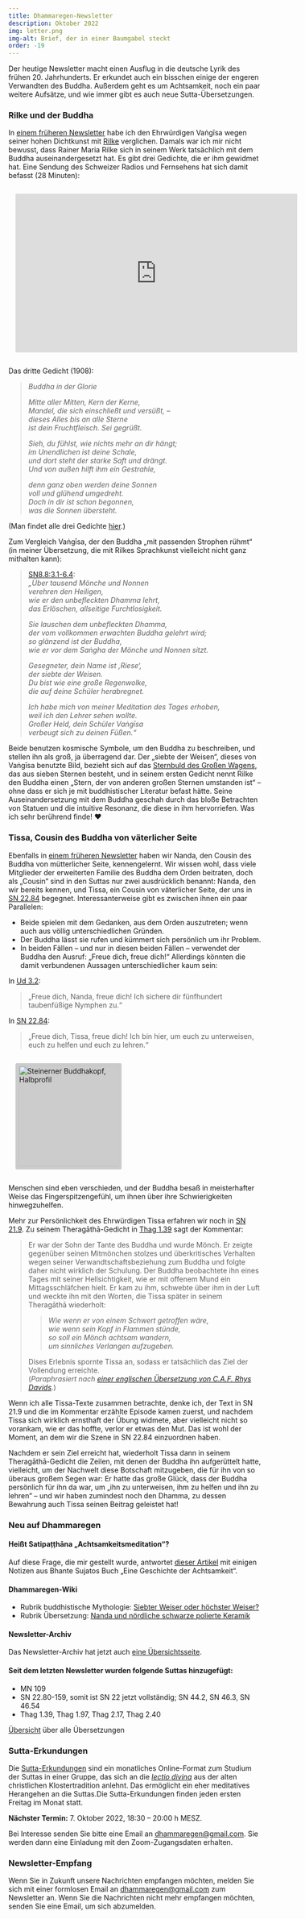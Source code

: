 ```yaml
---
title: Dhammaregen-Newsletter
description: Oktober 2022
img: letter.png
img-alt: Brief, der in einer Baumgabel steckt
order: -19
---
```


Der heutige Newsletter macht einen Ausflug in die deutsche Lyrik des frühen 20. Jahrhunderts. Er erkundet auch ein bisschen einige der engeren Verwandten des Buddha. Außerdem geht es um Achtsamkeit, noch ein paar weitere Aufsätze, und wie immer gibt es auch neue Sutta-Übersetzungen.

### Rilke und der Buddha

In [einem früheren Newsletter](#/wiki/news/2021-12) habe ich den Ehrwürdigen Vaṅgīsa wegen seiner hohen Dichtkunst mit [Rilke](https://de.wikipedia.org/wiki/Rainer_Maria_Rilke) verglichen. Damals war ich mir nicht bewusst, dass Rainer Maria Rilke sich in seinem Werk tatsächlich mit dem Buddha auseinandergesetzt hat. Es gibt drei Gedichte, die er ihm gewidmet hat. Eine Sendung des Schweizer Radios und Fernsehens hat sich damit befasst (28 Minuten):

<iframe width="560" height="315" src="https://www.youtube-nocookie.com/embed/BDcAy8Yn-zo" style="margin: 1.0em;" title="YouTube video player" frameborder="0" allow="accelerometer; autoplay; clipboard-write; encrypted-media; gyroscope; picture-in-picture" allowfullscreen></iframe>

Das dritte Gedicht (1908):

> *Buddha in der Glorie*
>
> *Mitte aller Mitten, Kern der Kerne,*  
> *Mandel, die sich einschließt und versüßt, –*  
> *dieses Alles bis an alle Sterne*  
> *ist dein Fruchtfleisch. Sei gegrüßt.*
>
> *Sieh, du fühlst, wie nichts mehr an dir hängt;*  
> *im Unendlichen ist deine Schale,*  
> *und dort steht der starke Saft und drängt.*  
> *Und von außen hilft ihm ein Gestrahle,*
>
> *denn ganz oben werden deine Sonnen*  
> *voll und glühend umgedreht.*  
> *Doch in dir ist schon begonnen,*  
> *was die Sonnen übersteht.*

(Man findet alle drei Gedichte [hier](http://www.lyrikrilke.de/index.php?option=com_content&view=article&id=541&Itemid=200).)

Zum Vergleich Vaṅgīsa, der den Buddha „mit passenden Strophen rühmt“ (in meiner Übersetzung, die mit Rilkes Sprachkunst vielleicht nicht ganz mithalten kann):

> [SN8.8:3.1-6.4](#/sutta/sn8.8:3.1/de/sabbamitta):  
> *„Über tausend Mönche und Nonnen*  
> *verehren den Heiligen,*  
> *wie er den unbefleckten Dhamma lehrt,*  
> *das Erlöschen, allseitige Furchtlosigkeit.*
>
> *Sie lauschen dem unbefleckten Dhamma,*  
> *der vom vollkommen erwachten Buddha gelehrt wird;*  
> *so glänzend ist der Buddha,*  
> *wie er vor dem Saṅgha der Mönche und Nonnen sitzt.*
> 
> *Gesegneter, dein Name ist ‚Riese‘,*  
> *der siebte der Weisen.*  
> *Du bist wie eine große Regenwolke,*  
> *die auf deine Schüler herabregnet.*
>
> *Ich habe mich von meiner Meditation des Tages erhoben,*  
> *weil ich den Lehrer sehen wollte.*  
> *Großer Held, dein Schüler Vaṅgīsa*  
> *verbeugt sich zu deinen Füßen.“*

Beide benutzen kosmische Symbole, um den Buddha zu beschreiben, und stellen ihn als groß, ja überragend dar. Der „siebte der Weisen“, dieses von Vaṅgīsa benutzte Bild, bezieht sich auf das [Sternbuld des Großen Wagens](#/wiki/mythologie/siebter), das aus sieben Sternen besteht, und in seinem ersten Gedicht nennt Rilke den Buddha einen „Stern, der von anderen großen Sternen umstanden ist“ – ohne dass er sich je mit buddhistischer Literatur befast hätte. Seine Auseinandersetzung mit dem Buddha geschah durch das bloße Betrachten von Statuen und die intuitive Resonanz, die diese in ihm hervorriefen. Was ich sehr berührend finde! ❤️

### Tissa, Cousin des Buddha von väterlicher Seite

Ebenfalls in [einem früheren Newsletter](#/wiki/news/2021-09) haben wir Nanda, den Cousin des Buddha von mütterlicher Seite, kennengelernt. Wir wissen wohl, dass viele Mitglieder der erweiterten Familie des Buddha dem Orden beitraten, doch als „Cousin“ sind in den Suttas nur zwei ausdrücklich benannt: Nanda, den wir bereits kennen, und Tissa, ein Cousin von väterlicher Seite, der uns in [SN 22.84](#/sutta/sn22.84/de/sabbamitta) begegnet. Interessanterweise gibt es zwischen ihnen ein paar Parallelen:
- Beide spielen mit dem Gedanken, aus dem Orden auszutreten; wenn auch aus völlig unterschiedlichen Gründen.
- Der Buddha lässt sie rufen und kümmert sich persönlich um ihr Problem.
- In beiden Fällen – und nur in diesen beiden Fällen – verwendet der Buddha den Ausruf: „Freue dich, freue dich!“ Allerdings könnten die damit verbundenen Aussagen unterschiedlicher kaum sein:

In [Ud 3.2](#/sutta/ud3.2:10.1/de/sabbamitta):
  > „Freue dich, Nanda, freue dich! Ich sichere dir fünfhundert taubenfüßige Nymphen zu.“

In [SN 22.84](#/sutta/sn22.84:10.14/de/sabbamitta):
  > „Freue dich, Tissa, freue dich! Ich bin hier, um euch zu unterweisen, euch zu helfen und euch zu lehren.“

<style>
.my-img {
  margin: 1.0em;
  padding: 0.4em; 
  border-radius: 0.2em; 
  background: #cccccc;"
}
</style>
<a title="Steinerner Buddhakopf, Halbprofil, von Eckhard Pemsl auf pexels; zur freien Verwendung" href="https://images.pexels.com/photos/793069/pexels-photo-793069.jpeg?auto=compress&cs=tinysrgb&w=1600" target="_blank"><img height="200" alt="Steinerner Buddhakopf, Halbprofil" src="https://images.pexels.com/photos/793069/pexels-photo-793069.jpeg?auto=compress&cs=tinysrgb&w=1600" class="my-img"></a>

Menschen sind eben verschieden, und der Buddha besaß in meisterhafter Weise das Fingerspitzengefühl, um ihnen über ihre Schwierigkeiten hinwegzuhelfen.

Mehr zur Persönlichkeit des Ehrwürdigen Tissa erfahren wir noch in [SN 21.9](#/sutta/sn21.9/de/sabbamitta). Zu seinem Theragāthā-Gedicht in [Thag 1.39](#/sutta/thag1.39/de/sabbamitta) sagt der Kommentar:
> Er war der Sohn der Tante des Buddha und wurde Mönch. Er zeigte gegenüber seinen Mitmönchen stolzes und überkritisches Verhalten wegen seiner Verwandtschaftsbeziehung zum Buddha und folgte daher nicht wirklich der Schulung. Der Buddha beobachtete ihn eines Tages mit seiner Hellsichtigkeit, wie er mit offenem Mund ein Mittagsschläfchen hielt. Er kam zu ihm, schwebte über ihm in der Luft und weckte ihn mit den Worten, die Tissa später in seinem Theragāthā wiederholt: 
>
> > *Wie wenn er von einem Schwert getroffen wäre,*  
> > *wie wenn sein Kopf in Flammen stünde,*  
> > *so soll ein Mönch achtsam wandern,*  
> > *um sinnliches Verlangen aufzugeben.*
>
> Dises Erlebnis spornte Tissa an, sodass er tatsächlich das Ziel der Vollendung erreichte.  
(*Paraphrasiert nach [einer englischen Übersetzung von C.A.F. Rhys Davids](https://obo.genaud.net/dhamma-vinaya/pts/kd/thag/thag.039.rhyc.pts.htm)*.)

Wenn ich alle Tissa-Texte zusammen betrachte, denke ich, der Text in SN 21.9 und die im Kommentar erzählte Episode kamen zuerst, und nachdem Tissa sich wirklich ernsthaft der Übung widmete, aber vielleicht nicht so vorankam, wie er das hoffte, verlor er etwas den Mut. Das ist wohl der Moment, an dem wir die Szene in SN 22.84 einzuordnen haben. 

Nachdem er sein Ziel erreicht hat, wiederholt Tissa dann in seinem Theragāthā-Gedicht die Zeilen, mit denen der Buddha ihn aufgerüttelt hatte, vielleicht, um der Nachwelt diese Botschaft mitzugeben, die für ihn von so überaus großem Segen war: Er hatte das große Glück, dass der Buddha persönlich für ihn da war, um „ihn zu unterweisen, ihm zu helfen und ihn zu lehren“ – und wir haben zumindest noch den Dhamma, zu dessen Bewahrung auch Tissa seinen Beitrag geleistet hat!

### Neu auf Dhammaregen

#### Heißt Satipaṭṭhāna „Achtsamkeitsmeditation“?

Auf diese Frage, die mir gestellt wurde, antwortet [dieser Artikel](#/wiki/buddhismuskunde/achtsamkeit) mit einigen Notizen aus Bhante Sujatos Buch „Eine Geschichte der Achtsamkeit“.

#### Dhammaregen-Wiki

- Rubrik buddhistische Mythologie:
  [Siebter Weiser oder höchster Weiser?](#/wiki/mythologie/siebter)
- Rubrik Übersetzung:
  [Nanda und nördliche schwarze polierte Keramik](#/wiki/buddhismuskunde/keramik)

#### Newsletter-Archiv

Das Newsletter-Archiv hat jetzt auch [eine Übersichtsseite](#/wiki/news/uebersicht).

#### Seit dem letzten Newsletter wurden folgende Suttas hinzugefügt:

- MN 109
- SN 22.80-159, somit ist SN 22 jetzt vollständig; SN 44.2, SN 46.3, SN 46.54
- Thag 1.39, Thag 1.97, Thag 2.17, Thag 2.40

[Übersicht](#/wiki/uebersetzung/uebersicht) über alle Übersetzungen

### Sutta-Erkundungen 

Die [Sutta-Erkundungen](#/wiki/erkundung) sind ein monatliches Online-Format zum Studium der Suttas in einer Gruppe, das sich an die [*lectio divina*](https://de.wikipedia.org/wiki/Lectio_divina) aus der alten christlichen Klostertradition anlehnt. Das ermöglicht ein eher meditatives Herangehen an die Suttas.Die Sutta-Erkundungen finden jeden ersten Freitag im Monat statt. 

**Nächster Termin:** 7. Oktober 2022, 18:30 – 20:00 h MESZ.

Bei Interesse senden Sie bitte eine Email an [dhammaregen@gmail.com](mailto:dhammaregen@gmail.com). Sie werden dann eine Einladung mit den Zoom-Zugangsdaten erhalten.

### Newsletter-Empfang

Wenn Sie in Zukunft unsere Nachrichten empfangen möchten, melden Sie sich mit einer formlosen Email an [dhammaregen@gmail.com](mailto:dhammaregen@gmail.com) zum Newsletter an. Wenn Sie die Nachrichten nicht mehr empfangen möchten, senden Sie eine Email, um sich abzumelden.
